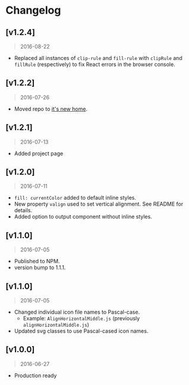 # Changelog

## [v1.2.4]
> 2016-08-22

- Replaced all instances of `clip-rule` and `fill-rule` with `clipRule` and `fillRule` (respectively) to fix React errors in the browser console.

## [v1.2.2]
> 2016-07-26

- Moved repo to [it's new home](https://github.com/cox-auto-kc/react-entypo).

## [v1.2.1]
> 2016-07-13

- Added project page

## [v1.2.0]
> 2016-07-11

- `fill: currentColor` added to default inline styles.
- New property `valign` used to set vertical alignment.  See README for details.
- Added option to output component without inline styles.

## [v1.1.0]
> 2016-07-05

- Published to NPM.
- version bump to 1.1.1.

## [v1.1.0]
> 2016-07-05

- Changed individual icon file names to Pascal-case.
  - Example: `AlignHorizontalMiddle.js` (previously `alignHorizontalMiddle.js`)
- Updated svg classes to use Pascal-cased icon names.

## [v1.0.0]
> 2016-06-27

- Production ready
